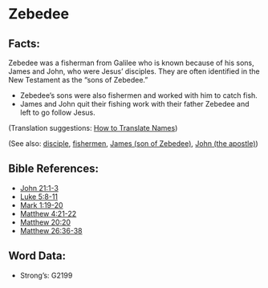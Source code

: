 # Zebedee

## Facts:

Zebedee was a fisherman from Galilee who is known because of his sons, James and John, who were Jesus’ disciples. They are often identified in the New Testament as the “sons of Zebedee.”

* Zebedee’s sons were also fishermen and worked with him to catch fish.
* James and John quit their fishing work with their father Zebedee and left to go follow Jesus.

(Translation suggestions: [How to Translate Names](../../translate/translate-names))

(See also: [disciple](../kt/disciple.md), [fishermen](../other/fisherman.md), [James (son of Zebedee)](../names/jamessonofzebedee.md), [John (the apostle)](../names/johntheapostle.md))

## Bible References:

* [John 21:1-3](rc://en/tn/help/jhn/21/01)
* [Luke 5:8-11](rc://en/tn/help/luk/05/08)
* [Mark 1:19-20](rc://en/tn/help/mrk/01/19)
* [Matthew 4:21-22](rc://en/tn/help/mat/04/21)
* [Matthew 20:20](rc://en/tn/help/mat/20/20)
* [Matthew 26:36-38](rc://en/tn/help/mat/26/36)

## Word Data:

* Strong’s: G2199
